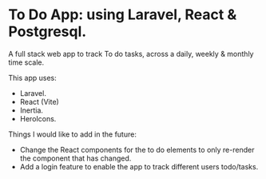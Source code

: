 # To Do App: using Laravel, React & Postgresql.

A full stack web app to track To do tasks, across a daily, weekly & monthly time scale.

This app uses:

- Laravel.
- React (Vite)
- Inertia.
- HeroIcons.

Things I would like to add in the future:

- Change the React components for the to do elements to only re-render the component that has changed.
- Add a login feature to enable the app to track different users todo/tasks.
